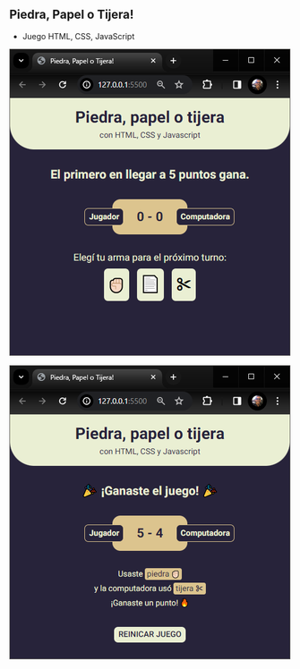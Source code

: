 ## Piedra, Papel o Tijera!
- Juego HTML, CSS, JavaScript

![Screenshot01](Screenshot01.png)


![Screenshot02](Screenshot02.png)